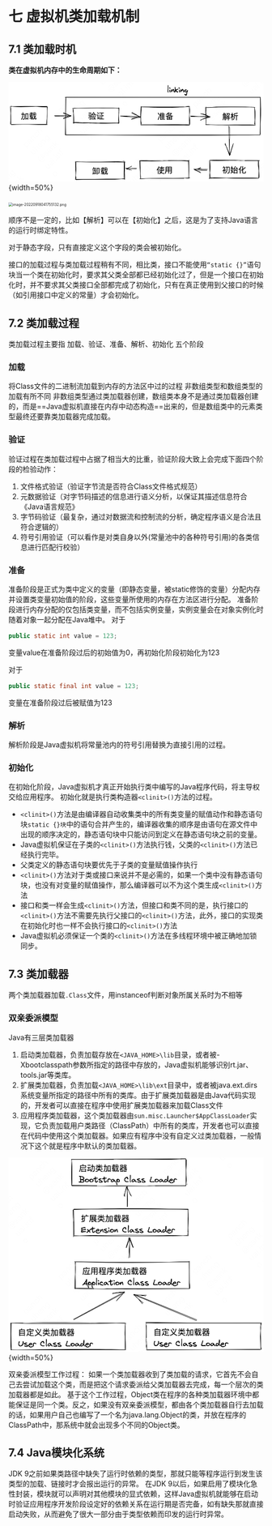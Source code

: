 # 七 虚拟机类加载机制

## 7.1 类加载时机

**类在虚拟机内存中的生命周期如下：**

![](./images/image-20220918041755132.png){width=50%}

<img src="" alt="image-20220918041755132.png" style="zoom:50%;" />



顺序不是一定的，比如【解析】可以在【初始化】之后，这是为了支持Java语言的运行时绑定特性。

对于静态字段，只有直接定义这个字段的类会被初始化。

接口的加载过程与类加载过程稍有不同，相比类，接口不能使用`“static {}”`语句块当一个类在初始化时，要求其父类全部都已经初始化过了，但是一个接口在初始化时，并不要求其父类接口全部都完成了初始化，只有在真正使用到父接口的时候（如引用接口中定义的常量）才会初始化。

## 7.2 类加载过程
类加载过程主要指 加载、验证、准备、解析、初始化 五个阶段

### 加载
将Class文件的二进制流加载到内存的方法区中过的过程
非数组类型和数组类型的加载有所不同
非数组类型通过类加载器创建，数组类本身不是通过类加载器创建的，而是==Java虚拟机直接在内存中动态构造==出来的，但是数组类中的元素类型最终还要靠类加载器完成加载。

### 验证
验证过程在类加载过程中占据了相当大的比重，验证阶段大致上会完成下面四个阶段的检验动作：
1. 文件格式验证（验证字节流是否符合Class文件格式规范）
2. 元数据验证（对字节码描述的信息进行语义分析，以保证其描述信息符合《Java语言规范》
3. 字节码验证（最复杂，通过对数据流和控制流的分析，确定程序语义是合法且符合逻辑的）
4. 符号引用验证（可以看作是对类自身以外(常量池中的各种符号引用)的各类信息进行匹配行校验）

### 准备
准备阶段是正式为类中定义的变量（即静态变量，被static修饰的变量）分配内存并设置类变量初始值的阶段，这些变量所使用的内存在方法区进行分配。
准备阶段进行内存分配的仅包括类变量，而不包括实例变量，实例变量会在对象实例化时随着对象一起分配在Java堆中。
对于
```java
public static int value = 123;
```
变量value在准备阶段过后的初始值为0，再初始化阶段初始化为123

对于
```java
public static final int value = 123;
```
变量在准备阶段过后被赋值为123

### 解析
解析阶段是Java虚拟机将常量池内的符号引用替换为直接引用的过程。

### 初始化
在初始化阶段，Java虚拟机才真正开始执行类中编写的Java程序代码，将主导权交给应用程序。
初始化就是执行类构造器`<clinit>()`方法的过程。
- `<clinit>()`方法是由编译器自动收集类中的所有类变量的赋值动作和静态语句块`static {}块`中的语句合并产生的，编译器收集的顺序是由语句在源文件中出现的顺序决定的，静态语句块中只能访问到定义在静态语句块之前的变量。
- Java虚拟机保证在子类的`<clinit>()`方法执行钱，父类的`<clinit>()`方法已经执行完毕。
- 父类定义的静态语句块要优先于子类的变量赋值操作执行
- `<clinit>()`方法对于类或接口来说并不是必需的，如果一个类中没有静态语句块，也没有对变量的赋值操作，那么编译器可以不为这个类生成`<clinit>()`方法
- 接口和类一样会生成`<clinit>()`方法，但接口和类不同的是，执行接口的`<clinit>()`方法不需要先执行父接口的`<clinit>()`方法，此外，接口的实现类在初始化时也一样不会执行接口的`<clinit>()`方法
- Java虚拟机必须保证一个类的`<clinit>()`方法在多线程环境中被正确地加锁同步。

## 7.3 类加载器
两个类加载器加载`.Class`文件，用instanceof判断对象所属关系时为不相等
### 双亲委派模型

Java有三层类加载器
1. 启动类加载器，负责加载存放在`<JAVA_HOME>\lib`目录，或者被-Xbootclasspath参数所指定的路径中存放的，Java虚拟机能够识别rt.jar、tools.jar等类库。
2. 扩展类加载器，负责加载`<JAVA_HOME>\lib\ext`目录中，或者被java.ext.dirs系统变量所指定的路径中所有的类库。由于扩展类加载器是由Java代码实现的，开发者可以直接在程序中使用扩展类加载器来加载Class文件
3. 应用程序类加载器，这个类加载器由`sun.misc.Launcher$AppClassLoader`实现，它负责加载用户类路径（ClassPath）中所有的类库，开发者也可以直接在代码中使用这个类加载器。如果应有程序中没有自定义过类加载器，一般情况下这个就是程序中默认的类加载器。

  ![](./images/image-20220918041729287.png){width=50%}

双亲委派模型工作过程：
如果一个类加载器收到了类加载的请求，它首先不会自己去尝试加载这个类，而是把这个请求委派给父类加载器去完成，每一个层次的类加载器都是如此。
基于这个工作过程，Object类在程序的各种类加载器环境中都能保证是同一个类。反之，如果没有双亲委派模型，都由各个类加载器自行去加载的话，如果用户自己也编写了一个名为java.lang.Object的类，并放在程序的ClassPath中，那系统中就会出现多个不同的Object类。

## 7.4 Java模块化系统
JDK 9之前如果类路径中缺失了运行时依赖的类型，那就只能等程序运行到发生该类型的加载、链接时才会报出运行的异常。
在JDK 9以后，如果启用了模块化急性封装，模块就可以声明对其他模块的显式依赖，这样Java虚拟机就能够在启动时验证应用程序开发阶段设定好的依赖关系在运行期是否完备，如有缺失那就直接启动失败，从而避免了很大一部分由于类型依赖而印发的运行时异常。

